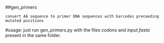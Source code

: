 ##gen_primers

	convert AA sequence to primer DNA sequences with barcodes preceeding mutated positions

#usage:
	just run gen_primers.py with the files *codons* and *input.fasta* present in the same folder.

